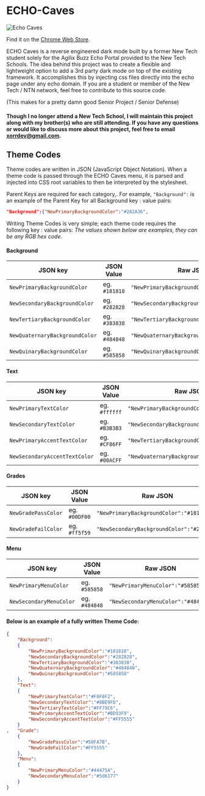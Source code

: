 # ECHO-Caves


![Echo Caves](https://lh3.googleusercontent.com/PjNgv-Zmh2VRaI3jSZ5FsQv5OczwML7wS5zcnHe6IpgzgOcK5eyZRJRizDV6PupDon47T-fHRBJ3kuxZo6bc3LcxGLU=w640-h400-e365-rj-sc0x00ffffff)

Find it on the [Chrome Web Store](https://chrome.google.com/webstore/detail/echo-caves-alpha/ibjaciendmijpaipiblmkgjpjiaklgpf).

ECHO Caves is a reverse engineered dark mode built by a former New Tech student solely for the Agilix Buzz Echo Portal provided to the New Tech Schools. The idea behind this project was to create a flexible and lightweight option to add a 3rd party dark mode on top of the existing framework. It accomplishes this by injecting css files directly into the echo page under any echo domain. If you are a student or member of the New Tech / NTN network, feel free to contribute to this source code. 

(This makes for a pretty damn good Senior Project / Senior Defense)

#### Though I no longer attend a New Tech School, I will maintain this project along with my brother(s) who are still attending. If you have any questions or would like to discuss more about this project, feel free to email xorrdev@gmail.com.

## Theme Codes

Theme codes are written in JSON (JavaScript Object Notation). When a theme code is passed through the ECHO Caves menu, it is parsed and injected into CSS root variables to then be interpreted by the stylesheet.  

Parent Keys are required for each category,. For example,  `"Background":`  is an example of the Parent Key for all Background key : value pairs:
```json
"Background":{"NewPrimaryBackgroundColor":"#282A36",
```


Writing Theme Codes is very simple; each theme code requires the following key : value pairs:
*The values shown below are examples, they can be any RGB hex code.*

#### Background

|JSON key     |JSON Value                       |Raw JSON                         |
|------------------|-------------------------------|-----------------------------|
| `NewPrimaryBackgroundColor`|eg. `#181818`|`"NewPrimaryBackgroundColor":"#181818"`|
|`NewSecondaryBackgroundColor`|eg. `#282828`|`"NewSecondaryBackgroundColor":"#282828"`|
|`NewTertiaryBackgroundColor`|eg. `#383838` |`"NewTertiaryBackgroundColor":"#383838"`|
|`NewQuaternaryBackgroundColor`|eg. `#484848` |`"NewQuaternaryBackgroundColor":"#484848"`|
|`NewQuinaryBackgroundColor`|eg. `#585858` |`"NewQuinaryBackgroundColor":"#585858"`|

#### Text

|JSON key     |JSON Value                       |Raw JSON                         |
|------------------|-------------------------------|-----------------------------|
|`NewPrimaryTextColor`|eg. `#ffffff`|`"NewPrimaryBackgroundColor":"#181818"`|
|`NewSecondaryTextColor`|eg. `#B3B3B3`|`"NewSecondaryBackgroundColor":"#282828"`|
|`NewPrimaryAccentTextColor`|eg. `#CF86FF` |`"NewTertiaryBackgroundColor":"#383838"`|
|`NewSecondaryAccentTextColor`|eg. `#00ACFF` |`"NewQuaternaryBackgroundColor":"#484848"`|

#### Grades

|JSON key     |JSON Value                       |Raw JSON                         |
|------------------|-------------------------------|-----------------------------|
|`NewGradePassColor`|eg. `#00DF00`|`"NewPrimaryBackgroundColor":"#181818"`|
|`NewGradeFailColor`|eg. `#ff5f59`|`"NewSecondaryBackgroundColor":"#282828"`|

#### Menu

|JSON key     |JSON Value                       |Raw JSON                         |
|------------------|-------------------------------|-----------------------------|
|`NewPrimaryMenuColor`|eg. `#585858`|`"NewPrimaryMenuColor":"#585858`|
|`NewSecondaryMenuColor`|eg. `#484848`|`"NewSecondaryMenuColor":"#484848"`|


#### Below is an example of a fully written Theme Code:

```json
{
	"Background":
	{
		"NewPrimaryBackgroundColor":"#181818",
		"NewSecondaryBackgroundColor":"#282828",
		"NewTertiaryBackgroundColor":"#383838",
		"NewQuaternaryBackgroundColor":"#484848",
		"NewQuinaryBackgroundColor":"#585858"
	},
	"Text":	
	{
		"NewPrimaryTextColor":"#F8F8F2",
		"NewSecondaryTextColor":"#8BE9FD",
		"NewTertiaryTextColor":"#FF79C6",
		"NewPrimaryAccentTextColor":"#BD93F9",
		"NewSecondaryAccentTextColor":"#FF5555"
	}
,	"Grade":
	{
		"NewGradePassColor":"#50FA7B",
		"NewGradeFailColor":"#FF5555"
	},
	"Menu":
	{
		"NewPrimaryMenuColor":"#44475A",
		"NewSecondaryMenuColor":"#5d6177"
	}
}
```
